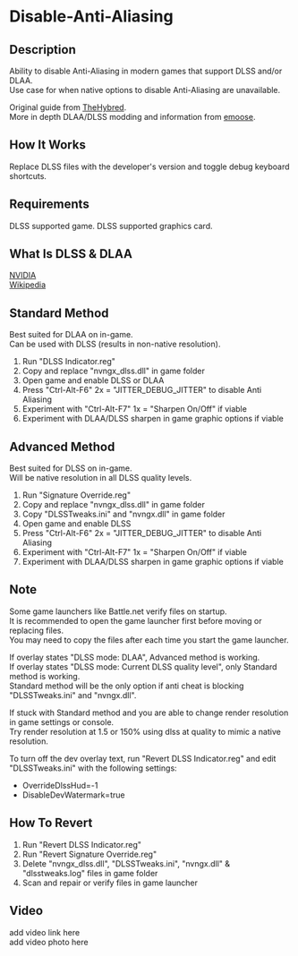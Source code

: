 # Disable-Anti-Aliasing

## Description
Ability to disable Anti-Aliasing in modern games that support DLSS and/or DLAA.<br>
Use case for when native options to disable Anti-Aliasing are unavailable.<br>

Original guide from [TheHybred](<https://www.reddit.com/r/MotionClarity/comments/1d206jv/disable_forced_antialiasing_with_dlss>).<br>
More in depth DLAA/DLSS modding and information from [emoose](<https://github.com/emoose/DLSSTweaks>).

## How It Works
Replace DLSS files with the developer's version and toggle debug keyboard shortcuts.

## Requirements
DLSS supported game.
DLSS supported graphics card.

## What Is DLSS & DLAA
[NVIDIA](<https://developer.nvidia.com/rtx/streamline#:~:text=NVIDIA%20DLAA%20is%20an%20AI,higher%20levels%20of%20image%20quality.>)<br>
[Wikipedia](<https://en.wikipedia.org/wiki/Deep_learning_super_sampling>)

## Standard Method
Best suited for DLAA on in-game.<br>
Can be used with DLSS (results in non-native resolution).

1. Run "DLSS Indicator.reg"
2. Copy and replace "nvngx_dlss.dll" in game folder
3. Open game and enable DLSS or DLAA
4. Press "Ctrl-Alt-F6" 2x = "JITTER_DEBUG_JITTER" to disable Anti Aliasing
5. Experiment with "Ctrl-Alt-F7" 1x = "Sharpen On/Off" if viable
6. Experiment with DLAA/DLSS sharpen in game graphic options if viable

## Advanced Method
Best suited for DLSS on in-game.<br>
Will be native resolution in all DLSS quality levels.

1. Run "Signature Override.reg"
2. Copy and replace "nvngx_dlss.dll" in game folder
3. Copy "DLSSTweaks.ini" and "nvngx.dll" in game folder
4. Open game and enable DLSS
5. Press "Ctrl-Alt-F6" 2x = "JITTER_DEBUG_JITTER" to disable Anti Aliasing
6. Experiment with "Ctrl-Alt-F7" 1x = "Sharpen On/Off" if viable
7. Experiment with DLAA/DLSS sharpen in game graphic options if viable

## Note
Some game launchers like Battle.net verify files on startup.<br>
It is recommended to open the game launcher first before moving or replacing files.<br>
You may need to copy the files after each time you start the game launcher.

If overlay states "DLSS mode: DLAA", Advanced method is working.<br>
If overlay states "DLSS mode: Current DLSS quality level", only Standard method is working.<br>
Standard method will be the only option if anti cheat is blocking "DLSSTweaks.ini" and "nvngx.dll".

If stuck with Standard method and you are able to change render resolution in game settings or console.<br>
Try render resolution at 1.5 or 150% using dlss at quality to mimic a native resolution.

To turn off the dev overlay text, run "Revert DLSS Indicator.reg" and edit "DLSSTweaks.ini" with the following settings:
- OverrideDlssHud=-1
- DisableDevWatermark=true

## How To Revert
1. Run "Revert DLSS Indicator.reg"
2. Run "Revert Signature Override.reg"
3. Delete "nvngx_dlss.dll", "DLSSTweaks.ini", "nvngx.dll" & "dlsstweaks.log" files in game folder
4. Scan and repair or verify files in game launcher

## Video
add video link here <br>
add video photo here
